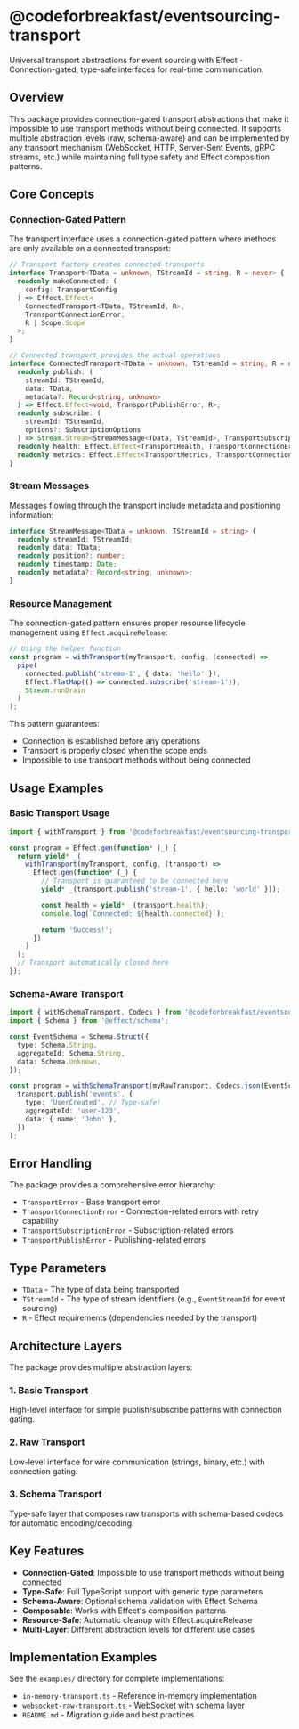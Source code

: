 # @codeforbreakfast/eventsourcing-transport

Universal transport abstractions for event sourcing with Effect - Connection-gated, type-safe interfaces for real-time communication.

## Overview

This package provides connection-gated transport abstractions that make it impossible to use transport methods without being connected. It supports multiple abstraction levels (raw, schema-aware) and can be implemented by any transport mechanism (WebSocket, HTTP, Server-Sent Events, gRPC streams, etc.) while maintaining full type safety and Effect composition patterns.

## Core Concepts

### Connection-Gated Pattern

The transport interface uses a connection-gated pattern where methods are only available on a connected transport:

```typescript
// Transport factory creates connected transports
interface Transport<TData = unknown, TStreamId = string, R = never> {
  readonly makeConnected: (
    config: TransportConfig
  ) => Effect.Effect<
    ConnectedTransport<TData, TStreamId, R>,
    TransportConnectionError,
    R | Scope.Scope
  >;
}

// Connected transport provides the actual operations
interface ConnectedTransport<TData = unknown, TStreamId = string, R = never> {
  readonly publish: (
    streamId: TStreamId,
    data: TData,
    metadata?: Record<string, unknown>
  ) => Effect.Effect<void, TransportPublishError, R>;
  readonly subscribe: (
    streamId: TStreamId,
    options?: SubscriptionOptions
  ) => Stream.Stream<StreamMessage<TData, TStreamId>, TransportSubscriptionError, R>;
  readonly health: Effect.Effect<TransportHealth, TransportConnectionError, R>;
  readonly metrics: Effect.Effect<TransportMetrics, TransportConnectionError, R>;
}
```

### Stream Messages

Messages flowing through the transport include metadata and positioning information:

```typescript
interface StreamMessage<TData = unknown, TStreamId = string> {
  readonly streamId: TStreamId;
  readonly data: TData;
  readonly position?: number;
  readonly timestamp: Date;
  readonly metadata?: Record<string, unknown>;
}
```

### Resource Management

The connection-gated pattern ensures proper resource lifecycle management using `Effect.acquireRelease`:

```typescript
// Using the helper function
const program = withTransport(myTransport, config, (connected) =>
  pipe(
    connected.publish('stream-1', { data: 'hello' }),
    Effect.flatMap(() => connected.subscribe('stream-1')),
    Stream.runDrain
  )
);
```

This pattern guarantees:

- Connection is established before any operations
- Transport is properly closed when the scope ends
- Impossible to use transport methods without being connected

## Usage Examples

### Basic Transport Usage

```typescript
import { withTransport } from '@codeforbreakfast/eventsourcing-transport';

const program = Effect.gen(function* (_) {
  return yield* _(
    withTransport(myTransport, config, (transport) =>
      Effect.gen(function* (_) {
        // Transport is guaranteed to be connected here
        yield* _(transport.publish('stream-1', { hello: 'world' }));

        const health = yield* _(transport.health);
        console.log(`Connected: ${health.connected}`);

        return 'Success!';
      })
    )
  );
  // Transport automatically closed here
});
```

### Schema-Aware Transport

```typescript
import { withSchemaTransport, Codecs } from '@codeforbreakfast/eventsourcing-transport';
import { Schema } from '@effect/schema';

const EventSchema = Schema.Struct({
  type: Schema.String,
  aggregateId: Schema.String,
  data: Schema.Unknown,
});

const program = withSchemaTransport(myRawTransport, Codecs.json(EventSchema), config, (transport) =>
  transport.publish('events', {
    type: 'UserCreated', // Type-safe!
    aggregateId: 'user-123',
    data: { name: 'John' },
  })
);
```

## Error Handling

The package provides a comprehensive error hierarchy:

- `TransportError` - Base transport error
- `TransportConnectionError` - Connection-related errors with retry capability
- `TransportSubscriptionError` - Subscription-related errors
- `TransportPublishError` - Publishing-related errors

## Type Parameters

- `TData` - The type of data being transported
- `TStreamId` - The type of stream identifiers (e.g., `EventStreamId` for event sourcing)
- `R` - Effect requirements (dependencies needed by the transport)

## Architecture Layers

The package provides multiple abstraction layers:

### 1. Basic Transport

High-level interface for simple publish/subscribe patterns with connection gating.

### 2. Raw Transport

Low-level interface for wire communication (strings, binary, etc.) with connection gating.

### 3. Schema Transport

Type-safe layer that composes raw transports with schema-based codecs for automatic encoding/decoding.

## Key Features

- **Connection-Gated**: Impossible to use transport methods without being connected
- **Type-Safe**: Full TypeScript support with generic type parameters
- **Schema-Aware**: Optional schema validation with Effect Schema
- **Composable**: Works with Effect's composition patterns
- **Resource-Safe**: Automatic cleanup with Effect.acquireRelease
- **Multi-Layer**: Different abstraction levels for different use cases

## Implementation Examples

See the `examples/` directory for complete implementations:

- `in-memory-transport.ts` - Reference in-memory implementation
- `websocket-raw-transport.ts` - WebSocket with schema layer
- `README.md` - Migration guide and best practices
